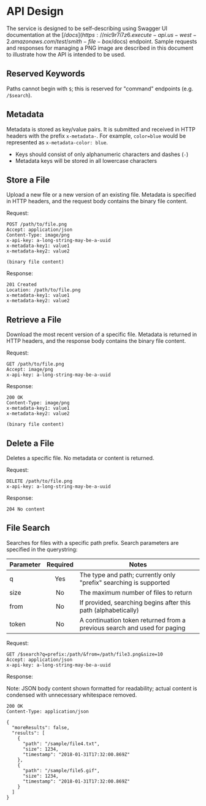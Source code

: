 # API Design

The service is designed to be self-describing using Swagger UI documentation at the [/$docs](https://nic9r7i7z6.execute-api.us-west-2.amazonaws.com/test/smith-file-box/$docs) endpoint.  Sample requests and responses for managing a PNG image are described in this document to illustrate how the API is intended to be used.

## Reserved Keywords

Paths cannot begin with `$`; this is reserved for "command" endpoints (e.g. `/$search`).

## Metadata

Metadata is stored as key/value pairs.  It is submitted and received in HTTP headers with the prefix `x-metadata-`.  For example, `color=blue` would be represented as `x-metadata-color: blue`.

- Keys should consist of only alphanumeric characters and dashes (`-`)
- Metadata keys will be stored in all lowercase characters

## Store a File

Upload a new file or a new version of an existing file.  Metadata is specified in HTTP headers, and the request body contains the binary file content.

Request:

```text
POST /path/to/file.png
Accept: application/json
Content-Type: image/png
x-api-key: a-long-string-may-be-a-uuid
x-metadata-key1: value1
x-metadata-key2: value2

(binary file content)
```

Response:

```text
201 Created
Location: /path/to/file.png
x-metadata-key1: value1
x-metadata-key2: value2
```

## Retrieve a File

Download the most recent version of a specific file.  Metadata is returned in HTTP headers, and the response body contains the binary file content.

Request:

```text
GET /path/to/file.png
Accept: image/png
x-api-key: a-long-string-may-be-a-uuid
```

Response:

```text
200 OK
Content-Type: image/png
x-metadata-key1: value1
x-metadata-key2: value2

(binary file content)
```

## Delete a File

Deletes a specific file.  No metadata or content is returned.

Request:

```text
DELETE /path/to/file.png
x-api-key: a-long-string-may-be-a-uuid
```

Response:

```text
204 No content
```

## File Search

Searches for files with a specific path prefix.  Search parameters are specified in the querystring:

| Parameter | Required | Notes |
| --------- |:--------:| ----- |
| q         | Yes      | The type and path; currently only "prefix" searching is supported |
| size      | No       | The maximum number of files to return |
| from      | No       | If provided, searching begins after this path (alphabetically) |
| token     | No       | A continuation token returned from a previous search and used for paging |

Request:

```text
GET /$search?q=prefix:/path/&from=/path/file3.png&size=10
Accept: application/json
x-api-key: a-long-string-may-be-a-uuid
```

Response:

Note: JSON body content shown formatted for readability; actual content is condensed with unnecessary whitespace removed.

```text
200 OK
Content-Type: application/json

{
  "moreResults": false,
  "results": [
    {
      "path": "/sample/file4.txt",
      "size": 1234,
      "timestamp": "2018-01-31T17:32:00.869Z"
    },
    {
      "path": "/sample/file5.gif",
      "size": 1234,
      "timestamp": "2018-01-31T17:32:00.869Z"
    }
  ]
}
```